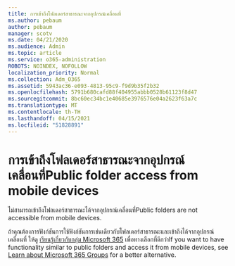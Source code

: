 ```yaml
---
title: การเข้าถึงโฟลเดอร์สาธารณะจากอุปกรณ์เคลื่อนที่
ms.author: pebaum
author: pebaum
manager: scotv
ms.date: 04/21/2020
ms.audience: Admin
ms.topic: article
ms.service: o365-administration
ROBOTS: NOINDEX, NOFOLLOW
localization_priority: Normal
ms.collection: Adm_O365
ms.assetid: 5943ac36-e093-4813-95c9-f9d9b35f2b32
ms.openlocfilehash: 5791b680cafd88f404955abbb0528b61123f8d47
ms.sourcegitcommit: 8bc60ec34bc1e40685e3976576e04a2623f63a7c
ms.translationtype: MT
ms.contentlocale: th-TH
ms.lasthandoff: 04/15/2021
ms.locfileid: "51828891"
---
```

# <a name="public-folder-access-from-mobile-devices"></a><span data-ttu-id="4c0b6-102">การเข้าถึงโฟลเดอร์สาธารณะจากอุปกรณ์เคลื่อนที่</span><span class="sxs-lookup"><span data-stu-id="4c0b6-102">Public folder access from mobile devices</span></span>

<span data-ttu-id="4c0b6-103">ไม่สามารถเข้าถึงโฟลเดอร์สาธารณะได้จากอุปกรณ์เคลื่อนที่</span><span class="sxs-lookup"><span data-stu-id="4c0b6-103">Public folders are not accessible from mobile devices.</span></span>
  
<span data-ttu-id="4c0b6-104">ถ้าคุณต้องการฟังก์ชันการใช้ฟังก์ชันการเช่นเดียวกับโฟลเดอร์สาธารณะและเข้าถึงได้จากอุปกรณ์เคลื่อนที่ ให้ดู [เรียนรู้เกี่ยวกับกลุ่ม Microsoft 365](https://support.office.com/article/learn-about-office-365-groups-b565caa1-5c40-40ef-9915-60fdb2d97fa2) เพื่อทางเลือกที่ดีกว่า</span><span class="sxs-lookup"><span data-stu-id="4c0b6-104">If you want to have functionality similar to public folders and access it from mobile devices, see [Learn about Microsoft 365 Groups](https://support.office.com/article/learn-about-office-365-groups-b565caa1-5c40-40ef-9915-60fdb2d97fa2) for a better alternative.</span></span>
  